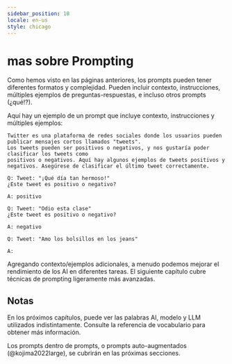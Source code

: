 ```yaml
---
sidebar_position: 10
locale: en-us
style: chicago
---
```


#   mas sobre Prompting

Como hemos visto en las páginas anteriores, los prompts pueden tener diferentes formatos y complejidad. Pueden incluir contexto, instrucciones, múltiples ejemplos de preguntas-respuestas, e incluso otros prompts (¿qué!?).

Aquí hay un ejemplo de un prompt que incluye contexto, instrucciones y múltiples ejemplos:

```text
Twitter es una plataforma de redes sociales donde los usuarios pueden publicar mensajes cortos llamados "tweets".
Los tweets pueden ser positivos o negativos, y nos gustaría poder clasificar los tweets como
positivos o negativos. Aquí hay algunos ejemplos de tweets positivos y negativos. Asegúrese de clasificar el último tweet correctamente.

Q: Tweet: "¡Qué día tan hermoso!"
¿Este tweet es positivo o negativo?

A: positivo

Q: Tweet: "Odio esta clase"
¿Este tweet es positivo o negativo?

A: negativo

Q: Tweet: "Amo los bolsillos en los jeans"

A:
```

Agregando contexto/ejemplos adicionales, a menudo podemos mejorar el rendimiento de los AI en diferentes tareas. El siguiente capítulo cubre técnicas de prompting ligeramente más avanzadas.

## Notas

En los próximos capítulos, puede ver las palabras AI, modelo y LLM utilizados indistintamente. Consulte la referencia de vocabulario para obtener más información.

Los prompts dentro de prompts, o prompts auto-augmentados (@kojima2022large), se cubrirán en las próximas secciones.
